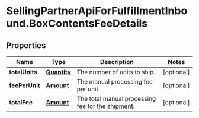 # SellingPartnerApiForFulfillmentInbound.BoxContentsFeeDetails

## Properties
Name | Type | Description | Notes
------------ | ------------- | ------------- | -------------
**totalUnits** | [**Quantity**](Quantity.md) | The number of units to ship. | [optional] 
**feePerUnit** | [**Amount**](Amount.md) | The manual processing fee per unit. | [optional] 
**totalFee** | [**Amount**](Amount.md) | The total manual processing fee for the shipment. | [optional] 


